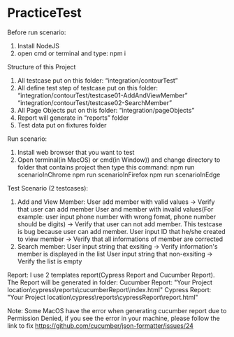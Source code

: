 # PracticeTest

Before run scenario:
1. Install NodeJS
2. open cmd or terminal and type: 
    npm i

Structure of this Project
1. All testcase put on this folder:
    “integration/contourTest”
2. All define test step of testcase put on this folder:
    “integration/contourTest/testcase01-AddAndViewMember”
    “integration/contourTest/testcase02-SearchMember”
3. All Page Objects put on this folder:
    “integration/pageObjects”
4. Report will generate in
    “reports” folder
5. Test data put on fixtures folder

Run scenario: 
1. Install web browser that you want to test
2. Open terminal(in MacOS) or cmd(in Window)) and change directory to folder that contains project then type this command:
    npm run scenarioInChrome
    npm run scenarioInFirefox
    npm run scenarioInEdge

Test Scenario (2 testcases):
1. Add and View Member:
    User add member with valid values -> Verify that user can add member
    User and member with invalid values(For example: user input phone number with wrong fomat, phone number should be digits) -> Verify that user can not add member. This testcase is bug because user can add member.
    User input ID that he/she created to view member -> Verify that all informations of member are corrected
2. Search member: 
    User input string that exsiting -> Verify information's member is displayed in the list
    User input string that non-exsiting -> Verify the list is empty

Report:
I use 2 templates report(Cypress Report and Cucumber Report). The Report will be generated in folder:
    Cucumber Report: "Your Project location\cypress\reports\cucumberReport\index.html"
    Cypress Report: "Your Project location\cypress\reports\cypressReport\report.html"

Note: Some MacOS have the error when generating cucumber report due to Permission Denied, if you see the error in your machine, please follow the link to fix https://github.com/cucumber/json-formatter/issues/24